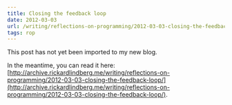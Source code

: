 ```yaml
---
title: Closing the feedback loop
date: 2012-03-03
url: /writing/reflections-on-programming/2012-03-03-closing-the-feedback-loop/
tags: rop
---
```


This post has not yet been imported to my new blog.

In the meantime, you can read it here: [http://archive.rickardlindberg.me/writing/reflections-on-programming/2012-03-03-closing-the-feedback-loop/](http://archive.rickardlindberg.me/writing/reflections-on-programming/2012-03-03-closing-the-feedback-loop/).
